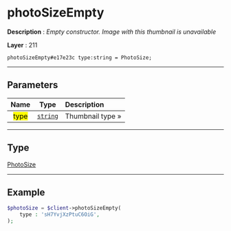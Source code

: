 # photoSizeEmpty

**Description** : *Empty constructor. Image with this thumbnail is unavailable*

**Layer** : 211

```tl
photoSizeEmpty#e17e23c type:string = PhotoSize;
```

---

## Parameters

| Name | Type | Description |
| :---: | :---: | :--- |
| <mark>type</mark> | [`string`](type/string) | Thumbnail type » |

---

## Type

[PhotoSize](type/PhotoSize)

---

## Example

```php
$photoSize = $client->photoSizeEmpty(
	type : 'sH7YvjXzPtuC6OiG',
);
```